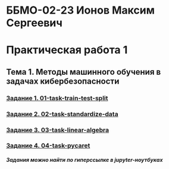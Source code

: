 # ББМО-02-23 Ионов Максим Сергеевич
# Практическая работа 1
## **Тема 1. Методы машинного обучения в задачах кибербезопасности**
### [Задание 1. 01-task-train-test-split](./01-task-train-test-split/)
### [Задание 2. 02-task-standardize-data](./02-task-standardize-data/)
### [Задание 3. 03-task-linear-algebra](./03-task-linear-algebra/)
### [Задание 4. 04-task-pycaret](./04-task-pycaret/)

##### Задания можно найти по гиперссылке в jupyter-ноутбуках
